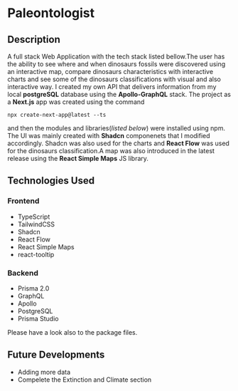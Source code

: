 # Paleontologist

## Description<br>



A full stack Web Application with the tech stack listed bellow.The user has the ability to see where and when dinosaurs fossils were discovered using an interactive map, compare dinosaurs characteristics with interactive charts and see some of the dinosaurs classifications with visual and also interactive way. I created my own API that delivers information from my local **postgreSQL** database using the **Apollo-GraphQL** stack. The project as a **Next.js** app was created using the command
```
npx create-next-app@latest --ts
```
and then the modules and libraries(*listed below*) were installed using npm.
The UI was mainly created with **Shadcn** componenets that I modified accordingly. Shadcn was also used for the charts and **React Flow** was used for the dinosaurs classification.A map was also introduced in the latest release using the **React Simple Maps** JS library.

## Technologies Used<br>

### Frontend

* TypeScript
* TailwindCSS
* Shadcn
* React Flow
* React Simple Maps
* react-tooltip



### Backend

* Prisma 2.0
* GraphQL
* Apollo
* PostgreSQL
* Prisma Studio

Please have a look also to the package files.

## Future Developments<br>

* Adding more data
* Compelete the Extinction and Climate section




